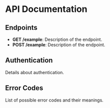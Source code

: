 # API Documentation

## Endpoints

- **GET /example**: Description of the endpoint.
- **POST /example**: Description of the endpoint.

## Authentication

Details about authentication.

## Error Codes

List of possible error codes and their meanings.